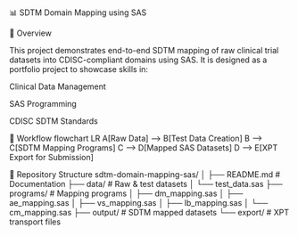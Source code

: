 📊 SDTM Domain Mapping using SAS






📌 Overview

This project demonstrates end-to-end SDTM mapping of raw clinical trial datasets into CDISC-compliant domains using SAS.
It is designed as a portfolio project to showcase skills in:

Clinical Data Management

SAS Programming

CDISC SDTM Standards

🔄 Workflow
flowchart LR
    A[Raw Data] --> B[Test Data Creation]
    B --> C[SDTM Mapping Programs]
    C --> D[Mapped SAS Datasets]
    D --> E[XPT Export for Submission]

📂 Repository Structure
sdtm-domain-mapping-sas/
│
├── README.md                # Documentation
├── data/                    # Raw & test datasets
│   └── test_data.sas
├── programs/                # Mapping programs
│   ├── dm_mapping.sas
│   ├── ae_mapping.sas
│   ├── vs_mapping.sas
│   ├── lb_mapping.sas
│   └── cm_mapping.sas
├── output/                  # SDTM mapped datasets
└── export/                  # XPT transport files
